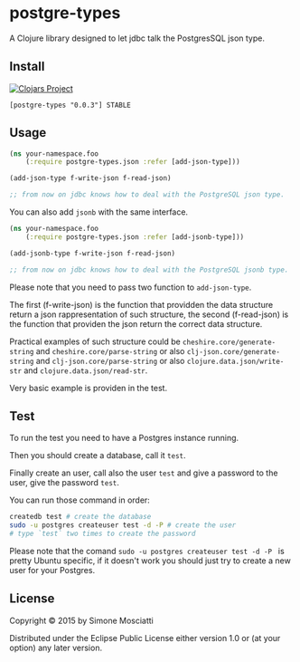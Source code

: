 # postgre-types

A Clojure library designed to let jdbc talk the PostgresSQL json type.

## Install

[![Clojars Project](http://clojars.org/postgre-types/latest-version.svg)](http://clojars.org/postgre-types)

```
[postgre-types "0.0.3"] STABLE
```

## Usage

```clojure
(ns your-namespace.foo
    (:require postgre-types.json :refer [add-json-type]))

(add-json-type f-write-json f-read-json)

;; from now on jdbc knows how to deal with the PostgreSQL json type.

```

You can also add `jsonb` with the same interface.

```clojure
(ns your-namespace.foo
    (:require postgre-types.json :refer [add-jsonb-type]))

(add-jsonb-type f-write-json f-read-json)

;; from now on jdbc knows how to deal with the PostgreSQL jsonb type.

```

Please note that you need to pass two function to `add-json-type`.

The first (f-write-json) is the function that providden the data structure return a json rappresentation of such structure, the second (f-read-json) is the function that providen the json return the correct data structure.

Practical examples of such structure could be `cheshire.core/generate-string` and `cheshire.core/parse-string` or also `clj-json.core/generate-string` and `clj-json.core/parse-string` or also `clojure.data.json/write-str` and `clojure.data.json/read-str`.

Very basic example is providen in the test.

## Test

To run the test you need to have a Postgres instance running.

Then you should create a database, call it `test`.

Finally create an user, call also the user `test` and give a password to the user, give the password `test`.

You can run those command in order:

``` bash
createdb test # create the database
sudo -u postgres createuser test -d -P # create the user
# type `test` two times to create the password
```

Please note that the comand `sudo -u postgres createuser test -d -P ` is pretty Ubuntu specific, if it doesn't work you should just try to create a new user for your Postgres.

## License

Copyright © 2015 by Simone Mosciatti

Distributed under the Eclipse Public License either version 1.0 or (at
your option) any later version.
